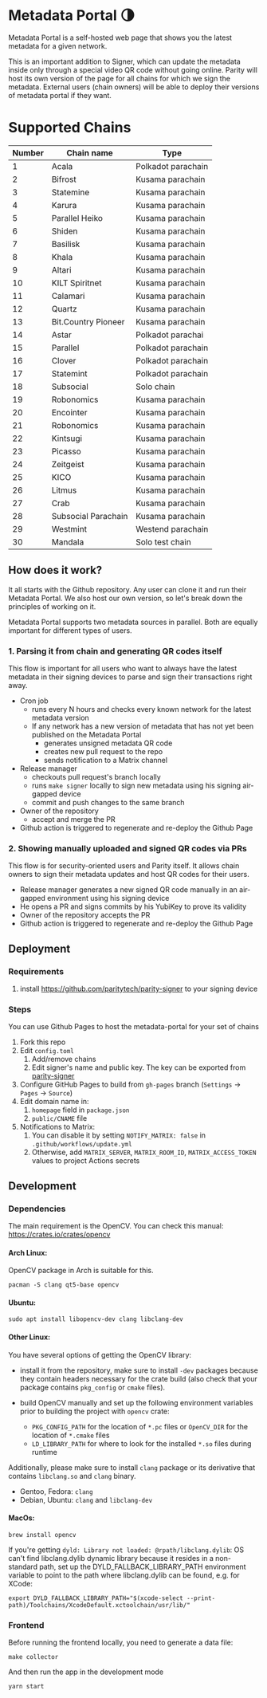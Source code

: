 #  Metadata Portal 🌗

Metadata Portal is a self-hosted web page that shows you the latest metadata for a given network.

This is an important addition to Signer, which can update the metadata inside only through a special video QR code without going online.
Parity will host its own version of the page for all chains for which we sign the metadata.
External users (chain owners) will be able to deploy their versions of metadata portal if they want.

#  Supported Chains
 | Number | Chain name          | Type               |
|--------|---------------------|--------------------|
| 1      | Acala               | Polkadot parachain |
| 2      | Bifrost             | Kusama parachain   |
| 3      | Statemine           | Kusama parachain   |
| 4      | Karura              | Kusama parachain   |
| 5      | Parallel Heiko      | Kusama parachain   |
| 6      | Shiden              | Kusama parachain   |
| 7      | Basilisk            | Kusama parachain   |
| 8      | Khala               | Kusama parachain   |
| 9      | Altari              | Kusama parachain   |
| 10     | KILT Spiritnet      | Kusama parachain   |
| 11     | Calamari            | Kusama parachain   |
| 12     | Quartz              | Kusama parachain   |
| 13     | Bit.Country Pioneer | Kusama parachain   |
| 14     | Astar               | Polkadot parachai  |
| 15     | Parallel            | Polkadot parachain |
| 16     | Clover              | Polkadot parachain |
| 17     | Statemint           | Polkadot parachain |
| 18     | Subsocial           | Solo chain         |
| 19     | Robonomics          | Kusama parachain   |
| 20     | Encointer           | Kusama parachain   |
| 21     | Robonomics          | Kusama parachain   |
| 22     | Kintsugi            | Kusama parachain   |
| 23     | Picasso             | Kusama parachain   |
| 24     | Zeitgeist           | Kusama parachain   |
| 25     | KICO                | Kusama parachain   |
| 26     | Litmus              | Kusama parachain   |
| 27     | Crab                | Kusama parachain   |
| 28     | Subsocial Parachain | Kusama parachain   |
| 29     | Westmint            | Westend parachain  |
| 30     | Mandala             | Solo test chain    |


## How does it work?

It all starts with the Github repository. Any user can clone it and run their Metadata Portal. We also host our own version, so let's break down the principles of working on it.

Metadata Portal supports two metadata sources in parallel. Both are equally important for different types of users.

### 1. Parsing it from chain and generating QR codes itself

This flow is important for all users who want to always have the latest metadata in their signing devices to parse and sign their transactions right away.

- Cron job
  - runs every N hours and checks every known network for the latest metadata version
  - If any network has a new version of metadata that has not yet been published on the Metadata Portal
    - generates unsigned metadata QR code
    - creates new pull request to the repo
    - sends notification to a Matrix channel
- Release manager
  - checkouts pull request's branch locally
  - runs `make signer` locally to sign new metadata using his signing air-gapped device
  - commit and push changes to the same branch
- Owner of the repository
  - accept and merge the PR
- Github action is triggered to regenerate and re-deploy the Github Page

### 2. Showing manually uploaded and signed QR codes via PRs

This flow is for security-oriented users and Parity itself. It allows chain owners to sign their metadata updates and host QR codes for their users.

- Release manager generates a new signed QR code manually in an air-gapped environment using his signing device
- He opens a PR and signs commits by his YubiKey to prove its validity
- Owner of the repository accepts the PR
- Github action is triggered to regenerate and re-deploy the Github Page

## Deployment
### Requirements
1. install https://github.com/paritytech/parity-signer to your signing device

### Steps

You can use Github Pages to host the metadata-portal for your set of chains
1. Fork this repo
2. Edit `config.toml`
   1. Add/remove chains
   2. Edit signer's name and public key. The key can be exported from [parity-signer](https://github.com/paritytech/parity-signer)
3. Configure GitHub Pages to build from `gh-pages` branch (`Settings` -> `Pages` -> `Source`)
4. Edit domain name in:
   1. `homepage` field in `package.json`
   2. `public/CNAME` file
5. Notifications to Matrix:
   1. You can disable it by setting `NOTIFY_MATRIX: false` in `.github/workflows/update.yml`
   2. Otherwise, add `MATRIX_SERVER`, `MATRIX_ROOM_ID`, `MATRIX_ACCESS_TOKEN` values to project Actions secrets

## Development
### Dependencies
The main requirement is the OpenCV. You can check this manual: https://crates.io/crates/opencv


#### Arch Linux:

OpenCV package in Arch is suitable for this.

`pacman -S clang qt5-base opencv`

#### Ubuntu:

`sudo apt install libopencv-dev clang libclang-dev`

#### Other Linux:
You have several options of getting the OpenCV library:

* install it from the repository, make sure to install `-dev` packages because they contain headers necessary
  for the crate build (also check that your package contains `pkg_config` or `cmake` files).

* build OpenCV manually and set up the following environment variables prior to building the project with
  `opencv` crate:
    * `PKG_CONFIG_PATH` for the location of `*.pc` files or `OpenCV_DIR` for the location of `*.cmake` files
    * `LD_LIBRARY_PATH` for where to look for the installed `*.so` files during runtime

Additionally, please make sure to install `clang` package or its derivative that contains `libclang.so` and
`clang` binary.
* Gentoo, Fedora: `clang`
* Debian, Ubuntu: `clang` and `libclang-dev`

#### MacOs:

`brew install opencv`

If you're getting `dyld: Library not loaded: @rpath/libclang.dylib`:
OS can't find libclang.dylib dynamic library because it resides in a non-standard path, set up the DYLD_FALLBACK_LIBRARY_PATH environment variable to point to the path where libclang.dylib can be found, e.g. for XCode:

`export DYLD_FALLBACK_LIBRARY_PATH="$(xcode-select --print-path)/Toolchains/XcodeDefault.xctoolchain/usr/lib/"`


### Frontend
Before running the frontend locally, you need to generate a data file:

    make collector

 And then run the app in the development mode

`yarn start`
